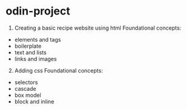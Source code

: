 # odin-project

1) Creating a basic recipe website using html
Foundational concepts:
- elements and tags
- boilerplate
- text and lists
- links and images

2) Adding css
Foundational concepts:
- selectors
- cascade
- box model
- block and inline
